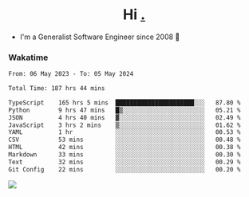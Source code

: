 <h1 align="center">Hi <a href="https://www.hackerrank.com/erasmosaraujo">.</a></h1>
 
- I'm a Generalist Software Engineer  since 2008 🚀
<!--  
<p align="left">
  <a href="https://github.com/erasmosoares/github-readme-stats">
    <img
      align="center"
      src="https://github-readme-stats.vercel.app/api/top-langs/?username=erasmosoares&theme=radical&layout=compact"
    />
  </a>
  <a href="https://github.com/erasmosoares/github-readme-stats">
    [![Harlok's WakaTime stats](https://github-readme-stats.vercel.app/api/wakatime?username=ffflabs)](https://github.com/anuraghazra/github-readme-stats)
  </a>
</p>

<!--
 ### Repo 
 
<p align="left">
 <a href="https://github.com/erasmosoares/github-readme-stats">
    <img
      align="center"
      height="165"
      src="https://github-readme-stats.vercel.app/api/pin?username=erasmosoares&repo=sample-node&title_color=fff&icon_color=f9f9f9&text_color=9f9f9f&bg_color=151515"
    />
  </a>
  <a href="https://github.com/erasmosoares/github-readme-stats">
    <img
      align="center"
      height="165"
      src="https://github-readme-stats.vercel.app/api/pin?username=erasmosoares&repo=sample-node&title_color=fff&icon_color=f9f9f9&text_color=9f9f9f&bg_color=151515"
    />
  </a>
</p>
-->

 ### Wakatime 

<!--START_SECTION:waka-->

```txt
From: 06 May 2023 - To: 05 May 2024

Total Time: 187 hrs 44 mins

TypeScript    165 hrs 5 mins  ██████████████████████░░░   87.80 %
Python        9 hrs 47 mins   █▒░░░░░░░░░░░░░░░░░░░░░░░   05.21 %
JSON          4 hrs 40 mins   ▓░░░░░░░░░░░░░░░░░░░░░░░░   02.49 %
JavaScript    3 hrs 2 mins    ▒░░░░░░░░░░░░░░░░░░░░░░░░   01.62 %
YAML          1 hr            ░░░░░░░░░░░░░░░░░░░░░░░░░   00.53 %
CSV           53 mins         ░░░░░░░░░░░░░░░░░░░░░░░░░   00.48 %
HTML          42 mins         ░░░░░░░░░░░░░░░░░░░░░░░░░   00.38 %
Markdown      33 mins         ░░░░░░░░░░░░░░░░░░░░░░░░░   00.30 %
Text          32 mins         ░░░░░░░░░░░░░░░░░░░░░░░░░   00.29 %
Git Config    22 mins         ░░░░░░░░░░░░░░░░░░░░░░░░░   00.20 %
```

<!--END_SECTION:waka-->

![](https://komarev.com/ghpvc/?username=erasmosoares&color=brightgreen)
